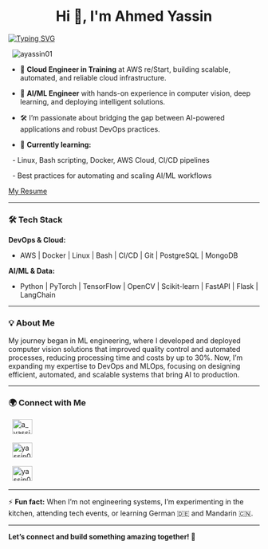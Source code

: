 <h1 align="center">Hi 👋, I'm Ahmed Yassin</h1>



[![Typing SVG](https://readme-typing-svg.demolab.com/?lines=Cloud+Engineer+in+Training;AI/ML+Background;Bridging+AI+and+Cloud+Infrastructure;Let's+connect!&font=VT323&size=24&color=36BCF7&center=true&width=600)](https://git.io/typing-svg)



<p align="left">

  <img src="https://komarev.com/ghpvc/?username=ayassin01&label=Profile%20views&color=0e75b6&style=flat" alt="ayassin01" />

</p>



- 🚀 **Cloud Engineer in Training** at AWS re/Start, building scalable, automated, and reliable cloud infrastructure.

- 🤖 **AI/ML Engineer** with hands-on experience in computer vision, deep learning, and deploying intelligent solutions.

- 🛠️ I’m passionate about bridging the gap between AI-powered applications and robust DevOps practices.



- 🌱 **Currently learning:**  

  - Linux, Bash scripting, Docker, AWS Cloud, CI/CD pipelines  

  - Best practices for automating and scaling AI/ML workflows



[My Resume](https://www.self.so/yassin01)



---



### 🛠️ **Tech Stack**



**DevOps & Cloud:**  

- AWS | Docker | Linux | Bash | CI/CD | Git | PostgreSQL | MongoDB



**AI/ML & Data:**  

- Python | PyTorch | TensorFlow | OpenCV | Scikit-learn | FastAPI | Flask | LangChain



---



### 💡 **About Me**



My journey began in ML engineering, where I developed and deployed computer vision solutions that improved quality control and automated processes, reducing processing time and costs by up to 30%. Now, I’m expanding my expertise to DevOps and MLOps, focusing on designing efficient, automated, and scalable systems that bring AI to production.



---



### 🌍 **Connect with Me**

<p align="left">

  <a href="https://twitter.com/a_yassin01" target="blank"><img src="https://raw.githubusercontent.com/rahuldkjain/github-profile-readme-generator/master/src/images/icons/Social/twitter.svg" alt="a_yassin01" height="30" width="40" /></a>

  <a href="https://linkedin.com/in/yassin01" target="blank"><img src="https://raw.githubusercontent.com/rahuldkjain/github-profile-readme-generator/master/src/images/icons/Social/linked-in-alt.svg" alt="yassin01" height="30" width="40" /></a>

  <a href="https://yassin01.medium.com/" target="blank"><img src="https://raw.githubusercontent.com/rahuldkjain/github-profile-readme-generator/master/src/images/icons/Social/medium.svg" alt="yassin01" height="30" width="40" /></a>

</p>



---



⚡ **Fun fact:** When I’m not engineering systems, I’m experimenting in the kitchen, attending tech events, or learning German 🇩🇪 and Mandarin 🇨🇳.



---



**Let’s connect and build something amazing together! 🚀**
